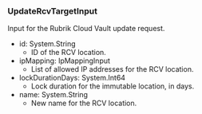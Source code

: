### UpdateRcvTargetInput
Input for the Rubrik Cloud Vault update request.

- id: System.String
  - ID of the RCV location.
- ipMapping: IpMappingInput
  - List of allowed IP addresses for the RCV location.
- lockDurationDays: System.Int64
  - Lock duration for the immutable location, in days.
- name: System.String
  - New name for the RCV location.
